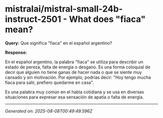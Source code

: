 # mistralai/mistral-small-24b-instruct-2501 - What does "fiaca" mean?

**Query:** Que significa "fiaca" en el español argentino?



**Response:**

En el español argentino, la palabra "fiaca" se utiliza para describir un estado de pereza, falta de energía o desgano. Es una forma coloquial de decir que alguien no tiene ganas de hacer nada o que se siente muy cansado y sin motivación. Por ejemplo, podrías decir: "Hoy tengo mucha fiaca para salir, prefiero quedarme en casa".

Es una palabra muy común en el habla cotidiana y se usa en diversas situaciones para expresar esa sensación de apatía o falta de energía.

---
*Generated on: 2025-08-08T00:49:49.596Z*
